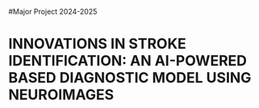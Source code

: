 #Major Project 2024-2025
# INNOVATIONS IN STROKE IDENTIFICATION: AN AI-POWERED BASED DIAGNOSTIC MODEL USING NEUROIMAGES
